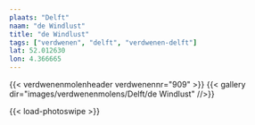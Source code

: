 ```yaml
---
plaats: "Delft"
naam: "de Windlust"
title: "de Windlust"
tags: ["verdwenen", "delft", "verdwenen-delft"]
lat: 52.012630
lon: 4.366665
---
```

{{< verdwenenmolenheader verdwenennr="909" >}}
{{< gallery dir="images/verdwenenmolens/Delft/de Windlust" //>}}

{{< load-photoswipe >}}
